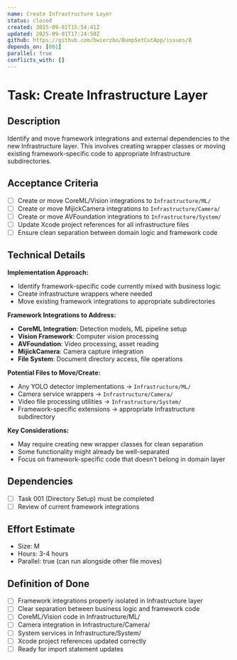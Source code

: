 ```yaml
---
name: Create Infrastructure Layer
status: closed
created: 2025-09-01T15:54:41Z
updated: 2025-09-01T17:24:50Z
github: https://github.com/bwierzbo/BumpSetCutApp/issues/8
depends_on: [001]
parallel: true
conflicts_with: []
---
```


# Task: Create Infrastructure Layer

## Description
Identify and move framework integrations and external dependencies to the new Infrastructure layer. This involves creating wrapper classes or moving existing framework-specific code to appropriate Infrastructure subdirectories.

## Acceptance Criteria
- [ ] Create or move CoreML/Vision integrations to `Infrastructure/ML/`
- [ ] Create or move MijickCamera integrations to `Infrastructure/Camera/`
- [ ] Create or move AVFoundation integrations to `Infrastructure/System/`
- [ ] Update Xcode project references for all infrastructure files
- [ ] Ensure clean separation between domain logic and framework code

## Technical Details
**Implementation Approach:**
- Identify framework-specific code currently mixed with business logic
- Create infrastructure wrappers where needed
- Move existing framework integrations to appropriate subdirectories

**Framework Integrations to Address:**
- **CoreML Integration**: Detection models, ML pipeline setup
- **Vision Framework**: Computer vision processing
- **AVFoundation**: Video processing, asset reading
- **MijickCamera**: Camera capture integration
- **File System**: Document directory access, file operations

**Potential Files to Move/Create:**
- Any YOLO detector implementations → `Infrastructure/ML/`
- Camera service wrappers → `Infrastructure/Camera/`
- Video file processing utilities → `Infrastructure/System/`
- Framework-specific extensions → appropriate Infrastructure subdirectory

**Key Considerations:**
- May require creating new wrapper classes for clean separation
- Some functionality might already be well-separated
- Focus on framework-specific code that doesn't belong in domain layer

## Dependencies
- [ ] Task 001 (Directory Setup) must be completed
- [ ] Review of current framework integrations

## Effort Estimate
- Size: M
- Hours: 3-4 hours
- Parallel: true (can run alongside other file moves)

## Definition of Done
- [ ] Framework integrations properly isolated in Infrastructure layer
- [ ] Clear separation between business logic and framework code
- [ ] CoreML/Vision code in Infrastructure/ML/
- [ ] Camera integration in Infrastructure/Camera/
- [ ] System services in Infrastructure/System/
- [ ] Xcode project references updated correctly
- [ ] Ready for import statement updates
